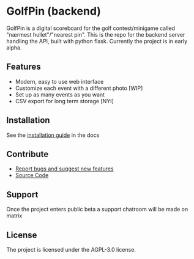 # GolfPin (backend)

GolfPin is a digital scoreboard for the golf contest/minigame called "nærmest hullet"/"nearest pin". This is the repo for the backend server handling the API, built with python flask. Currently the project is in early alpha.


## Features

- Modern, easy to use web interface
- Customize each event with a different photo [WIP]
- Set up as many events as you want
- CSV export for long term storage [NYI]

## Installation

See the [installation guide](not-yet-made) in the docs

## Contribute

- [Report bugs and suggest new features](https://github.com/itzgoldenleonard/GolfPin-server/issues)
- [Source Code](https://github.com/itzgoldenleonard/GolfPin-server)

## Support

Once the project enters public beta a support chatroom will be made on matrix

## License

The project is licensed under the AGPL-3.0 license.
